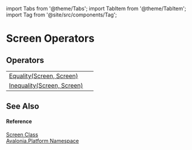import Tabs from '@theme/Tabs'; 
import TabItem from '@theme/TabItem'; 
import Tag from '@site/src/components/Tag'; 

# Screen Operators




## Operators
<table>
<tr>
<td><a href="M_Avalonia_Platform_Screen_op_Equality">Equality(Screen, Screen)</a></td>
<td> </td>
</tr>
<tr>
<td><a href="M_Avalonia_Platform_Screen_op_Inequality">Inequality(Screen, Screen)</a></td>
<td> </td>
</tr>
</table>

## See Also


#### Reference
<a href="T_Avalonia_Platform_Screen">Screen Class</a>  
<a href="N_Avalonia_Platform">Avalonia.Platform Namespace</a>  
